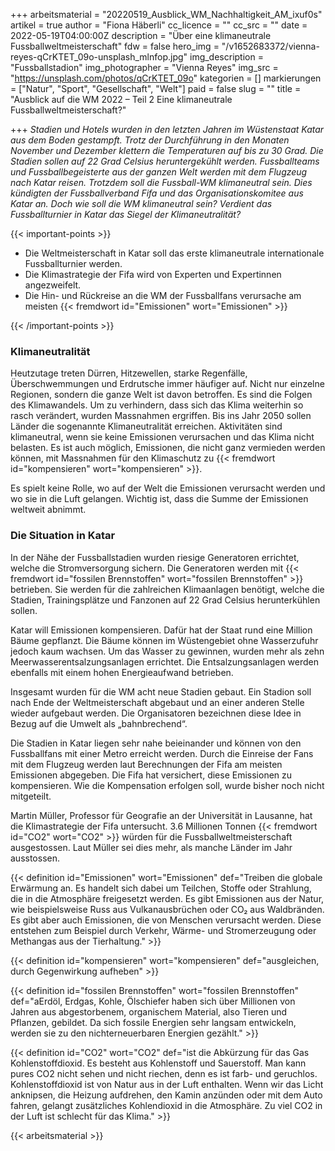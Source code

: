 +++
arbeitsmaterial = "20220519_Ausblick_WM_Nachhaltigkeit_AM_ixuf0s"
artikel = true
author = "Fiona Häberli"
cc_licence = ""
cc_src = ""
date = 2022-05-19T04:00:00Z
description = "Über eine klimaneutrale Fussballweltmeisterschaft"
fdw = false
hero_img = "/v1652683372/vienna-reyes-qCrKTET_09o-unsplash_mlnfop.jpg"
img_description = "Fussballstadion"
img_photographer = "Vienna Reyes"
img_src = "https://unsplash.com/photos/qCrKTET_09o"
kategorien = []
markierungen = ["Natur", "Sport", "Gesellschaft", "Welt"]
paid = false
slug = ""
title = "Ausblick auf die WM 2022 – Teil 2 Eine klimaneutrale Fussballweltmeisterschaft?"

+++
_Stadien und Hotels wurden in den letzten Jahren im Wüstenstaat Katar aus dem Boden gestampft. Trotz der Durchführung in den Monaten November und Dezember klettern die Temperaturen auf bis zu 30 Grad. Die Stadien sollen auf 22 Grad Celsius heruntergekühlt werden. Fussballteams und Fussballbegeisterte aus der ganzen Welt werden mit dem Flugzeug nach Katar reisen. Trotzdem soll die Fussball-WM klimaneutral sein. Dies kündigten der Fussballverband Fifa und das Organisationskomitee aus Katar an. Doch wie soll die WM klimaneutral sein? Verdient das Fussballturnier in Katar das Siegel der Klimaneutralität?_

{{< important-points >}} 



<ul>

<li>Die Weltmeisterschaft in Katar soll das erste klimaneutrale internationale Fussballturnier werden.</li>

<li>Die Klimastrategie der Fifa wird von Experten und Expertinnen angezweifelt.</li>

<li>Die Hin- und Rückreise an die WM der Fussballfans verursache am meisten {{< fremdwort id="Emissionen" wort="Emissionen" >}}</li>

</ul> {{< /important-points >}}

### Klimaneutralität

Heutzutage treten Dürren, Hitzewellen, starke Regenfälle, Überschwemmungen und Erdrutsche immer häufiger auf. Nicht nur einzelne Regionen, sondern die ganze Welt ist davon betroffen. Es sind die Folgen des Klimawandels. Um zu verhindern, dass sich das Klima weiterhin so rasch verändert, wurden Massnahmen ergriffen. Bis ins Jahr 2050 sollen Länder die sogenannte Klimaneutralität erreichen. Aktivitäten sind klimaneutral, wenn sie keine Emissionen verursachen und das Klima nicht belasten. Es ist auch möglich, Emissionen, die nicht ganz vermieden werden können, mit Massnahmen für den Klimaschutz zu {{< fremdwort id="kompensieren" wort="kompensieren" >}}.

Es spielt keine Rolle, wo auf der Welt die Emissionen verursacht werden und wo sie in die Luft gelangen. Wichtig ist, dass die Summe der Emissionen weltweit abnimmt.

### Die Situation in Katar

In der Nähe der Fussballstadien wurden riesige Generatoren errichtet, welche die Stromversorgung sichern. Die Generatoren werden mit {{< fremdwort id="fossilen Brennstoffen" wort="fossilen Brennstoffen" >}} betrieben. Sie werden für die zahlreichen Klimaanlagen benötigt, welche die Stadien, Trainingsplätze und Fanzonen auf 22 Grad Celsius herunterkühlen sollen.

Katar will Emissionen kompensieren. Dafür hat der Staat rund eine Million Bäume gepflanzt. Die Bäume können im Wüstengebiet ohne Wasserzufuhr jedoch kaum wachsen. Um das Wasser zu gewinnen, wurden mehr als zehn Meerwasserentsalzungsanlagen errichtet. Die Entsalzungsanlagen werden ebenfalls mit einem hohen Energieaufwand betrieben.

Insgesamt wurden für die WM acht neue Stadien gebaut. Ein Stadion soll nach Ende der Weltmeisterschaft abgebaut und an einer anderen Stelle wieder aufgebaut werden. Die Organisatoren bezeichnen diese Idee in Bezug auf die Umwelt als „bahnbrechend“.

Die Stadien in Katar liegen sehr nahe beieinander und können von den Fussballfans mit einer Metro erreicht werden. Durch die Einreise der Fans mit dem Flugzeug werden laut Berechnungen der Fifa am meisten Emissionen abgegeben. Die Fifa hat versichert, diese Emissionen zu kompensieren. Wie die Kompensation erfolgen soll, wurde bisher noch nicht mitgeteilt.

Martin Müller, Professor für Geografie an der Universität in Lausanne, hat die Klimastrategie der Fifa untersucht. 3.6 Millionen Tonnen {{< fremdwort id="CO2" wort="CO2" >}} würden für die Fussballweltmeisterschaft ausgestossen. Laut Müller sei dies mehr, als manche Länder im Jahr ausstossen.

{{< definition id="Emissionen" wort="Emissionen" def="Treiben die globale Erwärmung an. Es handelt sich dabei um Teilchen, Stoffe oder Strahlung, die in die Atmosphäre freigesetzt werden. Es gibt Emissionen aus der Natur, wie beispielsweise Russ aus Vulkanausbrüchen oder CO₂ aus Waldbränden. Es gibt aber auch Emissionen, die von Menschen verursacht werden. Diese entstehen zum Beispiel durch Verkehr, Wärme- und Stromerzeugung oder Methangas aus der Tierhaltung." >}}

{{< definition id="kompensieren" wort="kompensieren" def="ausgleichen, durch Gegenwirkung aufheben" >}}

{{< definition id="fossilen Brennstoffen" wort="fossilen Brennstoffen" def="aErdöl, Erdgas, Kohle, Ölschiefer haben sich über Millionen von Jahren aus abgestorbenem, organischem Material, also Tieren und Pflanzen, gebildet. Da sich fossile Energien sehr langsam entwickeln, werden sie zu den nichterneuerbaren Energien gezählt." >}}

{{< definition id="CO2" wort="CO2" def="ist die Abkürzung für das Gas Kohlenstoffdioxid. Es besteht aus Kohlenstoff und Sauerstoff. Man kann pures CO2 nicht sehen und nicht riechen, denn es ist farb- und geruchlos. Kohlenstoffdioxid ist von Natur aus in der Luft enthalten. Wenn wir das Licht anknipsen, die Heizung aufdrehen, den Kamin anzünden oder mit dem Auto fahren, gelangt zusätzliches Kohlendioxid in die Atmosphäre. Zu viel CO2 in der Luft ist schlecht für das Klima." >}}

{{< arbeitsmaterial >}}
